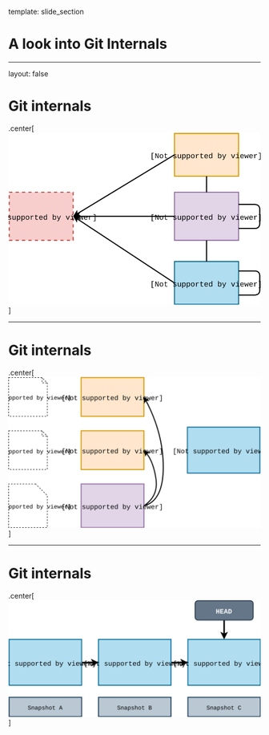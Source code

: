 template: slide_section

# A look into Git Internals

---

layout: false

# Git internals 

.center[
![internal objects](assets/internals-3a.svg)
]

---

# Git internals 

.center[
![internal objects](assets/internals-3b.svg)
]

---

# Git internals 

.center[
![internal objects](assets/internals-3c.svg)
] 

